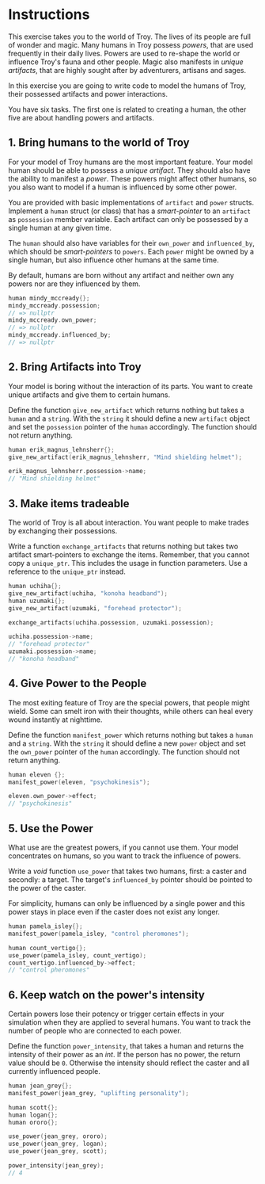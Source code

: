 # Instructions

This exercise takes you to the world of Troy.
The lives of its people are full of wonder and magic.
Many humans in Troy possess _powers_, that are used frequently in their daily lives.
Powers are used to re-shape the world or influence Troy's fauna and other people.
Magic also manifests in _unique artifacts_, that are highly sought after by adventurers, artisans and sages.

In this exercise you are going to write code to model the humans of Troy, their possessed artifacts and power interactions.

You have six tasks.
The first one is related to creating a human, the other five are about handling powers and artifacts.

## 1. Bring humans to the world of Troy

For your model of Troy humans are the most important feature.
Your model human should be able to possess a _unique artifact_.
They should also have the ability to manifest a _power_.
These powers might affect other humans, so you also want to model if a human is influenced by some other power.

You are provided with basic implementations of `artifact` and `power` structs.
Implement a `human` struct (or class) that has a _smart-pointer_ to an `artifact` as `possession` member variable.
Each artifact can only be possessed by a single human at any given time.

The `human` should also have variables for their `own_power` and `influenced_by`, which should be _smart-pointers_ to `powers`.
Each `power` might be owned by a single human, but also influence other humans at the same time.

By default, humans are born without any artifact and neither own any powers nor are they influenced by them.

```cpp
human mindy_mccready{};
mindy_mccready.possession;
// => nullptr
mindy_mccready.own_power;
// => nullptr
mindy_mccready.influenced_by;
// => nullptr
```

## 2. Bring Artifacts into Troy

Your model is boring without the interaction of its parts.
You want to create unique artifacts and give them to certain humans.

Define the function `give_new_artifact` which returns nothing but takes a `human` and a `string`.
With the `string` it should define a new `artifact` object and set the `possession` pointer of the `human` accordingly.
The function should not return anything.

```cpp
human erik_magnus_lehnsherr{};
give_new_artifact(erik_magnus_lehnsherr, "Mind shielding helmet");

erik_magnus_lehnsherr.possession->name;
// "Mind shielding helmet"
```

## 3. Make items tradeable

The world of Troy is all about interaction.
You want people to make trades by exchanging their possessions.

Write a function `exchange_artifacts` that returns nothing but takes two artifact smart-pointers to exchange the items.
Remember, that you cannot copy a `unique_ptr`.
This includes the usage in function parameters.
Use a reference to the `unique_ptr` instead.

```cpp
human uchiha{};
give_new_artifact(uchiha, "konoha headband");
human uzumaki{};
give_new_artifact(uzumaki, "forehead protector");

exchange_artifacts(uchiha.possession, uzumaki.possession);

uchiha.possession->name;
// "forehead protector"
uzumaki.possession->name;
// "konoha headband"
```

## 4. Give Power to the People

The most exiting feature of Troy are the special powers, that people might wield.
Some can smelt iron with their thoughts, while others can heal every wound instantly at nighttime.

Define the function `manifest_power` which returns nothing but takes a `human` and a `string`.
With the `string` it should define a new `power` object and set the `own_power` pointer of the `human` accordingly.
The function should not return anything.

```cpp
human eleven {};
manifest_power(eleven, "psychokinesis");

eleven.own_power->effect;
// "psychokinesis"
```

## 5. Use the Power

What use are the greatest powers, if you cannot use them.
Your model concentrates on humans, so you want to track the influence of powers.

Write a _void_ function `use_power` that takes two humans, first: a caster and secondly: a target.
The target's `influenced_by` pointer should be pointed to the power of the caster.

For simplicity, humans can only be influenced by a single power and this power stays in place even if the caster does not exist any longer.

```cpp
human pamela_isley{};
manifest_power(pamela_isley, "control pheromones");

human count_vertigo{};
use_power(pamela_isley, count_vertigo);
count_vertigo.influenced_by->effect;
// "control pheromones"
```

## 6. Keep watch on the power's intensity

Certain powers lose their potency or trigger certain effects in your simulation when they are applied to several humans.
You want to track the number of people who are connected to each power.

Define the function `power_intensity`, that takes a human and returns the intensity of their power as an _int_.
If the person has no power, the return value should be `0`.
Otherwise the intensity should reflect the caster and all currently influenced people.

```cpp
human jean_grey{};
manifest_power(jean_grey, "uplifting personality");

human scott{};
human logan{};
human ororo{};

use_power(jean_grey, ororo);
use_power(jean_grey, logan);
use_power(jean_grey, scott);

power_intensity(jean_grey);
// 4
```
